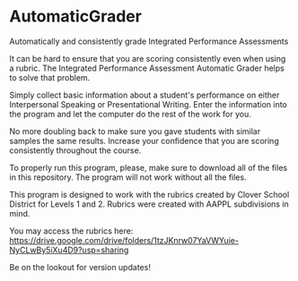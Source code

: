 # AutomaticGrader
Automatically and consistently grade Integrated Performance Assessments

It can be hard to ensure that you are scoring consistently even when using a rubric.
The Integrated Performance Assessment Automatic Grader helps to solve that problem.

Simply collect basic information about a student's performance on either Interpersonal Speaking or Presentational Writing.
Enter the information into the program and let the computer do the rest of the work for you.

No more doubling back to make sure you gave students with similar samples the same results.
Increase your confidence that you are scoring consistently throughout the course.

To properly run this program, please, make sure to download all of the files in this repository. The program will not work without all the files.

This program is designed to work with the rubrics created by Clover School District for Levels 1 and 2.
Rubrics were created with AAPPL subdivisions in mind.

You may access the rubrics here: https://drive.google.com/drive/folders/1tzJKnrw07YaVWYuie-NyCLwBy5iXu4D9?usp=sharing

Be on the lookout for version updates!
